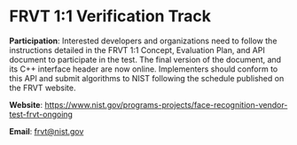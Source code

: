 # FRVT 1:1 Verification Track

**Participation**: Interested developers and organizations need to follow the instructions detailed in the FRVT 1:1 Concept, Evaluation Plan, and API document to participate in the test. The final version of the document, and its C++ interface header are now online. Implementers should conform to this API and submit algorithms to NIST following the schedule published on the FRVT website.

**Website**: https://www.nist.gov/programs-projects/face-recognition-vendor-test-frvt-ongoing

**Email**: frvt@nist.gov
